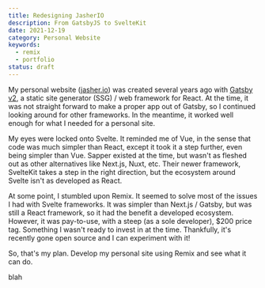 ```yaml
---
title: Redesigning JasherIO
description: From GatsbyJS to SvelteKit
date: 2021-12-19 
category: Personal Website
keywords: 
  - remix
  - portfolio
status: draft
---
```


My personal website ([jasher.io](https://jasher.io)) was created several years ago with [Gatsby v2](https://www.gatsbyjs.com/), a static site generator (SSG) / web framework for React. At the time, it was not straight forward to make a proper app out of Gatsby, so I continued looking around for other frameworks. In the meantime, it worked well enough for what I needed for a personal site. 

My eyes were locked onto Svelte. It reminded me of Vue, in the sense that code was much simpler than React, except it took it a step further, even being simpler than Vue. Sapper existed at the time, but wasn't as fleshed out as other alternatives like Next.js, Nuxt, etc. Their newer framework, SvelteKit takes a step in the right direction, but the ecosystem around Svelte isn't as developed as React. 

At some point, I stumbled upon Remix. It seemed to solve most of the issues I had with Svelte frameworks. It was simpler than Next.js / Gatsby, but was still a React framework, so it had the benefit a developed ecosystem. However, it was pay-to-use, with a steep (as a sole developer), $200 price tag. Something I wasn't ready to invest in at the time. Thankfully, it's recently gone open source and I can experiment with it!

So, that's my plan. Develop my personal site using Remix and see what it can do. 

blah
